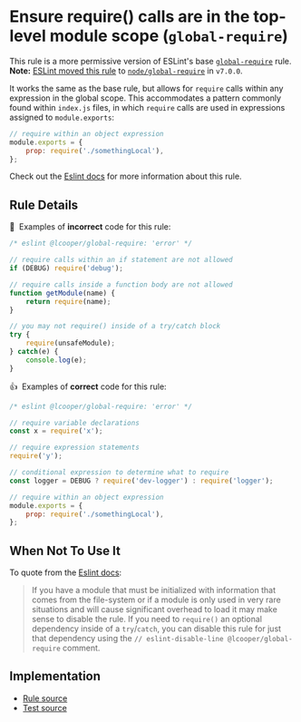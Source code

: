 # Ensure require() calls are in the top-level module scope (`global-require`)

This rule is a more permissive version of ESLint's base [`global-require`](https://eslint.org/docs/rules/global-require) rule. **Note:** [ESLint moved this rule](https://eslint.org/blog/2020/02/whats-coming-in-eslint-7.0.0#deprecating-nodejscommonjs-specific-rules) to [`node/global-require`](https://github.com/mysticatea/eslint-plugin-node/blob/v11.1.0/docs/rules/global-require.md) in `v7.0.0`. 

It works the same as the base rule, but allows for `require` calls within any expression in the global scope. This accommodates a pattern commonly found within `index.js` files, in which `require` calls are used in expressions assigned to `module.exports`:

```js
// require within an object expression
module.exports = {
    prop: require('./somethingLocal'),
};
```

Check out the [Eslint docs](https://eslint.org/docs/rules/global-require) for more information about this rule.

## Rule Details

:no_entry_sign:&nbsp; Examples of **incorrect** code for this rule:

```js
/* eslint @lcooper/global-require: 'error' */

// require calls within an if statement are not allowed
if (DEBUG) require('debug');

// require calls inside a function body are not allowed
function getModule(name) {
    return require(name);
}

// you may not require() inside of a try/catch block
try {
    require(unsafeModule);
} catch(e) {
    console.log(e);
}
```

:thumbsup:&nbsp; Examples of **correct** code for this rule:

```js
/* eslint @lcooper/global-require: 'error' */

// require variable declarations
const x = require('x');

// require expression statements
require('y');

// conditional expression to determine what to require
const logger = DEBUG ? require('dev-logger') : require('logger');

// require within an object expression
module.exports = {
    prop: require('./somethingLocal'),
};
```

## When Not To Use It

To quote from the [Eslint docs](https://eslint.org/docs/rules/global-require#when-not-to-use-it):

> If you have a module that must be initialized with information that comes from the file-system or if a module is only used in very rare situations and will cause significant overhead to load it may make sense to disable the rule. If you need to `require()` an optional dependency inside of a `try`/`catch`, you can disable this rule for just that dependency using the `// eslint-disable-line @lcooper/global-require` comment.

## Implementation

- [Rule source](../../lib/rules/global-require.js)
- [Test source](../../lib/rules/global-require.test.js)

